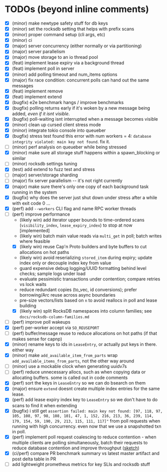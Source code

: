 # TODOs (beyond inline comments)

- [X] (minor) make newtype safety stuff for db keys
- [X] (minor) set the rocksdb setting that helps with prefix scans
- [X] (minor) proper command setup (cli args, etc)
- [X] (minor) ci
- [X] (major) server concurrency (either normally or via partitioning)
- [X] (major) server parallelism
- [X] (major) move storage to an io thread pool
- [X] (feat) implement lease expiry via a background thread
- [X] (feat) implement poll in server
- [X] (minor) add polling timeout and num_items options
- [X] (major) fix race condition: concurrent polls can hand out the same messages
- [X] (feat) implement remove
- [X] (feat) implement extend
- [X] (bugfix) e2e benchmark hangs / improve benchmarks
- [X] (bugfix) polling returns early if it's woken by a new message being added, *even if it isnt visible*.
- [X] (bugfix) poll-waiting isnt interrupted when a message becomes visible
- [X] (minor) clean up cursed client stress mode
- [X] (minor) integrate tokio console into queueber
- [X] (bugfix) stress test found this error with num workers = 4: `database integrity violated: main key not found`. fix it.
- [ ] (minor) perf analysis on queueber while being stressed
- [X] (minor) make sure all storage stuff happens within a spawn_blocking or similar
- [ ] (minor) rocksdb settings tuning
- [X] (test) add extend to fuzz test and stress
- [ ] (major) server/storage sharding
- [ ] (major) fix server parallelism -- it's not right currently
- [X] (major) make sure there's only one copy of each background task running in the system
- [X] (bugfix) why does the server just shut down under stress after a while with exit code 0 ...
- [X] (perf) add `--workers` CLI flag and name RPC worker threads
- [ ] (perf) improve performance
  - (likely win) add iterator upper bounds to time-ordered scans (`visibility_index`, `lease_expiry_index`) to stop at now [implemented]
  - (likely win) batch main value reads via `multi_get` in poll; batch writes where feasible
  - [X] (likely win) reuse Cap'n Proto builders and byte buffers to cut allocations on hot paths
  - (likely win) avoid reserializing `stored_item` during expiry; update index only or decouple index key from value
  - guard expensive debug logging/UUID formatting behind level checks; sample logs under load
  - evaluate pessimistic transactions under contention; compare retries vs lock waits
  - reduce redundant copies (to_vec, id conversions); prefer borrowing/Arc reuse across async boundaries
  - pre-size vectors/lists based on `n` to avoid reallocs in poll and lease building
  - [X] (likely win) split RocksDB namespaces into column families; see `docs/rocksdb-column-families.md`
- [ ] (perf) improve poll wakeups
- [X] (perf) per-worker accept via `SO_REUSEPORT`
- [ ] (perf) buffer/message reuse to reduce allocations on hot paths (if that makes sense for capnp)
- [X] (minor) rename keys to ids in `LeaseEntry`, or actually put keys in there. either way
- [X] (minor) make `add_available_item_from_parts` wrap `add_available_items_from_parts`, not the other way around
- [ ] (minor) use a mockable clock when generating uuidv7s
- [ ] (perf) reduce unnecessary allocs, such as when copying data or allocating buffers. some is called out in code comments
- [X] (perf) sort the keys in `LeaseEntry` so we can do bsearch on them
- [X] (major) ensure `extend` doesnt create multiple index entries for the same lease.
- [X] (perf) add lease expiry index key to `LeaseEntry` so we don't have to do scans to find it when extending
- [X] (bugfix) i still get `assertion failed: main key not found: [97, 118, 97, 105, 108, 97, 98, 108, 101, 47, 1, 152, 216, 213, 36, 239, 114, 179, 154, 59, 190, 29, 213, 115, 111, 117]"` from poll requests when running with high concurrency. even now that we use a snapshotted txn in poll.
- [X] (perf) implement poll request coalescing to reduce contention - when multiple clients are polling simultaneously, batch their requests to reduce database contention and improve throughput ([sketch](docs/poll_coalescing_sketch.md))
- [X] (ci/perf) compare PR benchmark summary vs latest master artifact and post delta table in PR
- [ ] add lightweight prometheus metrics for key SLIs and rocksdb stuff
